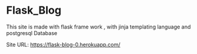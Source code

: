 # Flask_Blog

This site is made with flask frame work , with jinja templating language and postgresql Database

Site URL: https://flask-blog-0.herokuapp.com/
